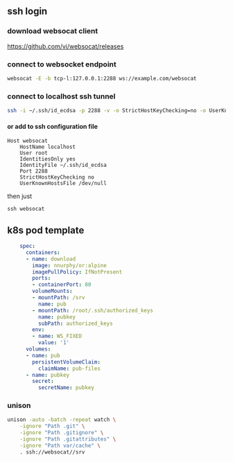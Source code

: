 ## ssh login

### download websocat client
https://github.com/vi/websocat/releases


### connect to websocket endpoint
``` bash
websocat -E -b tcp-l:127.0.0.1:2288 ws://example.com/websocat
```

### connect to localhost ssh tunnel
``` bash
ssh -i ~/.ssh/id_ecdsa -p 2288 -v -o StrictHostKeyChecking=no -o UserKnownHostsFile=/dev/null root@localhost
```

#### or add to ssh configuration file
```
Host websocat
    HostName localhost
    User root
    IdentitiesOnly yes
    IdentityFile ~/.ssh/id_ecdsa
    Port 2288
    StrictHostKeyChecking no
    UserKnownHostsFile /dev/null
```

then just
```
ssh websocat
```


## k8s pod template
```yaml
    spec:
      containers:
      - name: download
        image: nnurphy/or:alpine
        imagePullPolicy: IfNotPresent
        ports:
        - containerPort: 80
        volumeMounts:
        - mountPath: /srv
          name: pub
        - mountPath: /root/.ssh/authorized_keys
          name: pubkey
          subPath: authorized_keys
        env:
        - name: WS_FIXED
          value: '1'
      volumes:
      - name: pub
        persistentVolumeClaim:
          claimName: pub-files
      - name: pubkey
        secret:
          secretName: pubkey
```

### unison
```bash
unison -auto -batch -repeat watch \
    -ignore "Path .git" \
    -ignore "Path .gitignore" \
    -ignore "Path .gitattributes" \
    -ignore "Path var/cache" \
    . ssh://websocat//srv

```